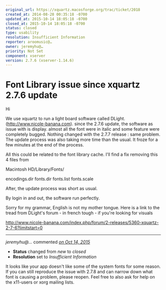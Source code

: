 ```yaml
---
original_url: https://xquartz.macosforge.org/trac/ticket/2018
created_at: 2014-08-28 00:35:18 -0700
updated_at: 2015-10-14 18:05:18 -0700
closed_at: 2015-10-14 18:05:18 -0700
status: closed
type: usability
resolution: Insufficient Information
reporter: aroomusic@…
owner: jeremyhu@…
priority: Not Set
component: xserver
version: 2.7.6 (xserver-1.14.6)
---
```


Font Library issue since xquartz 2.7.6 update
=============================================


Hi

We use xquartz to run a light board software called DLight. (<http://www.nicole-banana.com>). since the 2.7.6 update, the software as issue with is display. almost all the font were in italic and some feature were completely bugged. Nothing changed with the 2.7.7 release : same problem. The update process was also taking more time than the usual. It froze for a few minutes at the end of the process.

All this could be related to the font library cache. I'll find a fix removing this 4 files from

Macintosh HD/Library/Fonts/

encodings.dir fonts.dir fonts.list fonts.scale

After, the update process was short as usual.

By login in and out, the software run perfectly.

Sorry for my grammar, English is not my mother tongue. Here is a link to the tread from DLight's forum - in french tough - if you're looking for visuals

<http://www.nicole-banana.com/index.php/forum/2-releases/5360-xquartz-2-7-6?limitstart=0>



---

*jeremyhu@…* commented *[on Oct 14, 2015](https://xquartz.macosforge.org/trac/ticket/2018#comment:435 "October 14, 2015 at 6:05 PM PDT")*

-   **Status** changed from *new* to *closed*
-   **Resolution** set to *Insufficient Information*

It looks like your app doesn't like some of the system fonts for some reason. If you can still reproduce the issue with 2.7.8 and can narrow down what font is causing a problem, please reopen. Feel free to also ask for help on the x11-users or xorg mailing lists.




